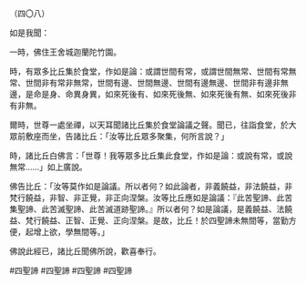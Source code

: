（四〇八）

如是我聞：

一時，佛住王舍城迦蘭陀竹園。

時，有眾多比丘集於食堂，作如是論：或謂世間有常，或謂世間無常、世間有常無常、世間非有常非無常，世間有邊、世間無邊、世間有邊無邊、世間非有邊非無邊，是命是身、命異身異，如來死後有、如來死後無、如來死後有無、如來死後非有非無。

爾時，世尊一處坐禪，以天耳聞諸比丘集於食堂論議之聲。聞已，往詣食堂，於大眾前敷座而坐，告諸比丘：「汝等比丘眾多聚集，何所言說？」

時，諸比丘白佛言：「世尊！我等眾多比丘集此食堂，作如是論：或說有常，或說無常……」如上廣說。

佛告比丘：「汝等莫作如是論議。所以者何？如此論者，非義饒益，非法饒益，非梵行饒益，非智、非正覺，非正向涅槃。汝等比丘應如是論議：『此苦聖諦、此苦集聖諦、此苦滅聖諦、此苦滅道跡聖諦。』所以者何？如是論議，是義饒益、法饒益、梵行饒益、正智、正覺、正向涅槃。是故，比丘！於四聖諦未無間等，當勤方便，起增上欲，學無間等。」

佛說此經已，諸比丘聞佛所說，歡喜奉行。



#四聖諦
#四聖諦
#四聖諦
#四聖諦
